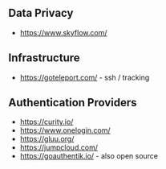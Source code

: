 


## Data Privacy
* https://www.skyflow.com/


## Infrastructure
* https://goteleport.com/ - ssh / tracking

## Authentication Providers
* https://curity.io/
* https://www.onelogin.com/
* https://gluu.org/
* https://jumpcloud.com/
* https://goauthentik.io/ - also open source